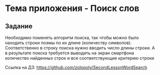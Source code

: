 # Тема приложения - Поиск слов

## Задание

Необходимо поменять алгоритм поиска, так чтобы можно было находить строки поэмы по их длине (количеству символов). Соответственно в строку поиска нужно вводить число длины строки. А в результате поиска требуется выводить на экран смартфона количество найденных строк и все соответствующие критерию строки

Ссылка на ДЗ: https://github.com/zolopoly/SecondLessonWordSearch
